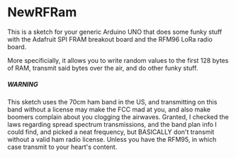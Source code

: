 # NewRFRam

This is a sketch for your generic Arduino UNO that does some funky stuff with
the Adafruit SPI FRAM breakout board and the RFM96 LoRa radio board.

More specificially, it allows you to write random values to the first 128
bytes of RAM, transmit said bytes over the air, and do other funky stuff.

##### WARNING

This sketch uses the 70cm ham band in the US, and transmitting on this band
without a license may make the FCC mad at you, and also make boomers complain
about you clogging the airwaves. Granted, I checked the laws regarding spread
spectrum transmissions, and the band plan info I could find, and picked a neat
frequency, but BASICALLY don't transmit without a valid ham radio license.
Unless you have the RFM95, in which case transmit to your heart's content.
